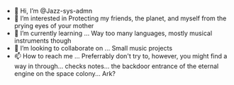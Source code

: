 - 👋 Hi, I’m @Jazz-sys-admn
- 👀 I’m interested in Protecting my friends, the planet, and myself from the prying eyes of your mother
- 🌱 I’m currently learning ... Way too many languages, mostly musical instruments though
- 💞️ I’m looking to collaborate on ... Small music projects
- 📫 How to reach me ... Preferrably don't try to, however, you might find a way in through... checks notes... the backdoor entrance of the eternal engine on the space colony... Ark?

<!---
Jazz-sys-admn/Jazz-sys-admn is a ✨ special ✨ repository because its `README.md` (this file) appears on your GitHub profile.
You can click the Preview link to take a look at your changes.
--->
